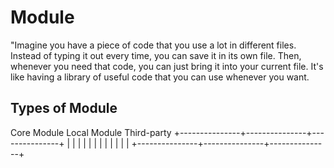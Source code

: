 # Module

"Imagine you have a piece of code that you use a lot in different files. Instead of typing it out every time, you can save it in its own file. Then, whenever you need that code, you can just bring it into your current file. It's like having a library of useful code that you can use whenever you want.

 ## Types of Module 
   Core Module    Local Module    Third-party
+---------------+---------------+---------------+
|               |               |               |
|               |               |               |
|               |               |               |
+---------------+---------------+---------------+
